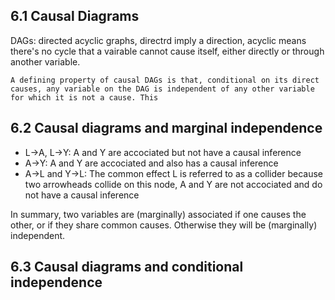 ## 6.1 Causal Diagrams
DAGs: directed acyclic graphs, directrd imply a direction, acyclic means there's no cycle that a vairable cannot cause itself, either directly or through another variable.
```
A defining property of causal DAGs is that, conditional on its direct causes, any variable on the DAG is independent of any other variable for which it is not a cause. This

```

## 6.2 Causal diagrams and marginal independence
- L->A, L->Y:  A and Y are accociated but not have a causal inference
- A->Y: A and Y are accociated and also has a causal inference
- A->L and Y->L: The common effect L is referred to as a collider because two arrowheads collide on this node, A and Y are not accociated and do not have a causal inference


In summary, two variables are (marginally) associated if one causes the other, or if they share common causes. Otherwise they will be (marginally) independent. 

## 6.3 Causal diagrams and conditional independence
